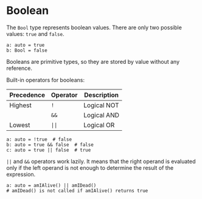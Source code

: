 # Boolean

The `Bool` type represents boolean values. There are only two possible values:
`true` and `false`.

```kiwi
a: auto = true
b: Bool = false
```

Booleans are primitive types, so they are stored by value without any reference.

Built-in operators for booleans:

| Precedence | Operator | Description |
|:-----------|----------|-------------|
| Highest    | `!`      | Logical NOT |
|            | `&&`     | Logical AND |
| Lowest     | `\|\|`   | Logical OR  |

```kiwi
a: auto = !true  # false
b: auto = true && false  # false
c: auto = true || false  # true
```

`||` and `&&` operators work lazily. It means that the right operand is evaluated
only if the left operand is not enough to determine the result of the expression.

```kiwi
a: auto = amIAlive() || amIDead()  
# amIDead() is not called if amIAlive() returns true
```
